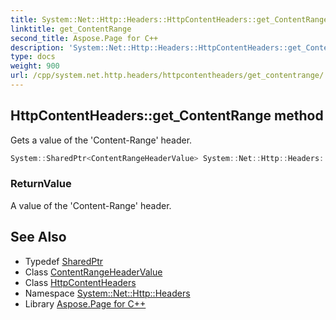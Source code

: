 ```yaml
---
title: System::Net::Http::Headers::HttpContentHeaders::get_ContentRange method
linktitle: get_ContentRange
second_title: Aspose.Page for C++
description: 'System::Net::Http::Headers::HttpContentHeaders::get_ContentRange method. Gets a value of the ''Content-Range'' header in C++.'
type: docs
weight: 900
url: /cpp/system.net.http.headers/httpcontentheaders/get_contentrange/
---
```

## HttpContentHeaders::get_ContentRange method


Gets a value of the 'Content-Range' header.

```cpp
System::SharedPtr<ContentRangeHeaderValue> System::Net::Http::Headers::HttpContentHeaders::get_ContentRange()
```


### ReturnValue

A value of the 'Content-Range' header.

## See Also

* Typedef [SharedPtr](../../../system/sharedptr/)
* Class [ContentRangeHeaderValue](../../contentrangeheadervalue/)
* Class [HttpContentHeaders](../)
* Namespace [System::Net::Http::Headers](../../)
* Library [Aspose.Page for C++](../../../)
